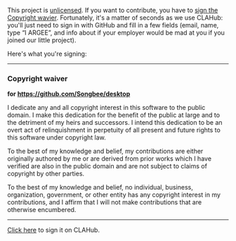 This project is [unlicensed](http://unlicense.org/). If you want to contribute,
you have to [sign the Copyright wavier][CLA]. Fortunately, it's a matter
of seconds as we use CLAHub: you'll just need to sign in with GitHub and
fill in a few fields (email, name, type “I ARGEE”, and info about if your
employer would be mad at you if you joined our little project).

Here's what you're signing:

---

### Copyright waiver
**for https://github.com/Songbee/desktop**

I dedicate any and all copyright interest in this software to the
public domain. I make this dedication for the benefit of the public at
large and to the detriment of my heirs and successors. I intend this
dedication to be an overt act of relinquishment in perpetuity of all
present and future rights to this software under copyright law.

To the best of my knowledge and belief, my contributions are either
originally authored by me or are derived from prior works which I have
verified are also in the public domain and are not subject to claims
of copyright by other parties.

To the best of my knowledge and belief, no individual, business,
organization, government, or other entity has any copyright interest
in my contributions, and I affirm that I will not make contributions
that are otherwise encumbered.

---

[Click here][CLA] to sign it on CLAHub.

[CLA]: https://www.clahub.com/agreements/Songbee/desktop
